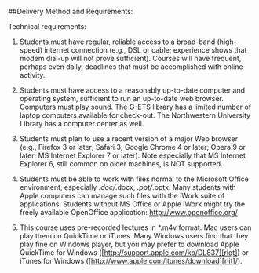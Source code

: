 ##Delivery Method and Requirements:

Technical requirements:

1. Students must have regular, reliable access to a broad-band (high-speed) internet connection (e.g., DSL or cable; experience shows that modem dial-up will not prove sufficient). Courses will have frequent, perhaps even daily, deadlines that must be accomplished with online activity.

2. Students must have access to a reasonably up-to-date computer and operating system, sufficient to run an up-to-date web browser. Computers must play sound. The G-ETS library has a limited number of laptop computers available for check-out. The Northwestern University Library has a computer center as well.

3. Students must plan to use a recent version of a major Web browser (e.g., Firefox 3 or later; Safari 3; Google Chrome 4 or later; Opera 9 or later; MS Internet Explorer 7 or later). Note especially that MS Internet Explorer 6, still common on older machines, is NOT supported.

4. Students must be able to work with files normal to the Microsoft Office environment, especially *.doc/*.docx, *.ppt/*.pptx. Many students with Apple computers can manage such files with the iWork suite of applications. Students without MS Office or Apple iWork might try the freely available OpenOffice application: http://www.openoffice.org/

5. This course uses pre-recorded lectures in *.m4v format. Mac users can play them on QuickTime or iTunes. Many Windows users find that they play fine on Windows player, but you may prefer to download Apple QuickTime for Windows ([http://support.apple.com/kb/DL837][rlqt]) or iTunes for Windows ([http://www.apple.com/itunes/download][rlit]/).

[rlqt]: http://www.apple.com/itunes/download
[rlit]: http://www.apple.com/itunes/download